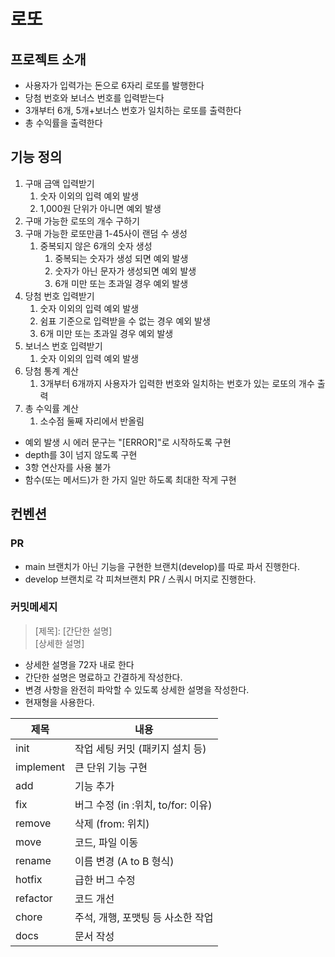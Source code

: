 # 로또

## 프로젝트 소개
- 사용자가 입력가는 돈으로 6자리 로또를 발행한다
- 당첨 번호와 보너스 번호를 입력받는다
- 3개부터 6개, 5개+보너스 번호가 일치하는 로또를 출력한다
- 총 수익률을 출력한다

## 기능 정의
1. 구매 금액 입력받기
   1. 숫자 이외의 입력 예외 발생
   2. 1,000원 단위가 아니면 예외 발생
2. 구매 가능한 로또의 개수 구하기
3. 구매 가능한 로또만큼 1-45사이 랜덤 수 생성
   1. 중복되지 않은 6개의 숫자 생성
      1. 중복되는 숫자가 생성 되면 예외 발생
      2. 숫자가 아닌 문자가 생성되면 예외 발생
      3. 6개 미만 또는 초과일 경우 예외 발생
4. 당첨 번호 입력받기
   1. 숫자 이외의 입력 예외 발생
   2. 쉼표 기준으로 입력받을 수 없는 경우 예외 발생
   3. 6개 미만 또는 초과일 경우 예외 발생
5. 보너스 번호 입력받기
   1. 숫자 이외의 입력 예외 발생
6. 당첨 통계 계산
   1. 3개부터 6개까지 사용자가 입력한 번호와 일치하는 번호가 있는 로또의 개수 출력
7. 총 수익률 계산
   1. 소수점 둘째 자리에서 반올림

- 예외 발생 시 에러 문구는 "[ERROR]"로 시작하도록 구현
- depth를 3이 넘지 않도록 구현
- 3항 연산자를 사용 불가
- 함수(또는 메서드)가 한 가지 일만 하도록 최대한 작게 구현
## 컨벤션

### PR
- main 브랜치가 아닌 기능을 구현한 브랜치(develop)를 따로 파서 진행한다.
- develop 브랜치로 각 피쳐브랜치 PR / 스쿼시 머지로 진행한다.

### 커밋메세지

> [제목]\: [간단한 설명] <br>
> [상세한 설명]

- 상세한 설명을 72자 내로 한다
- 간단한 설명은 명료하고 간결하게 작성한다.
- 변경 사항을 완전히 파악할 수 있도록 상세한 설명을 작성한다.
- 현재형을 사용한다.

| 제목        | 내용                              |
|-----------| ---------------------------------|
| init      | 작업 세팅 커밋 (패키지 설치 등)    |
| implement | 큰 단위 기능 구현                  |
| add       | 기능 추가                         |
| fix       | 버그 수정 (in :위치, to/for: 이유)|
| remove    | 삭제 (from: 위치)                |
| move      | 코드, 파일 이동                   |
| rename    | 이름 변경 (A to B 형식)           |
| hotfix    | 급한 버그 수정                    |
| refactor  | 코드 개선                        |
| chore     | 주석, 개행, 포맷팅 등 사소한 작업  |
| docs      | 문서 작성                        |
